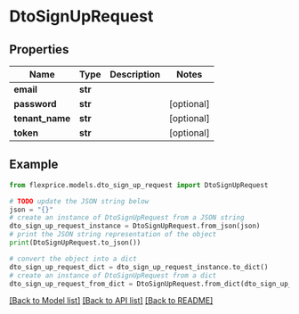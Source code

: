 # DtoSignUpRequest


## Properties

Name | Type | Description | Notes
------------ | ------------- | ------------- | -------------
**email** | **str** |  | 
**password** | **str** |  | [optional] 
**tenant_name** | **str** |  | [optional] 
**token** | **str** |  | [optional] 

## Example

```python
from flexprice.models.dto_sign_up_request import DtoSignUpRequest

# TODO update the JSON string below
json = "{}"
# create an instance of DtoSignUpRequest from a JSON string
dto_sign_up_request_instance = DtoSignUpRequest.from_json(json)
# print the JSON string representation of the object
print(DtoSignUpRequest.to_json())

# convert the object into a dict
dto_sign_up_request_dict = dto_sign_up_request_instance.to_dict()
# create an instance of DtoSignUpRequest from a dict
dto_sign_up_request_from_dict = DtoSignUpRequest.from_dict(dto_sign_up_request_dict)
```
[[Back to Model list]](../README.md#documentation-for-models) [[Back to API list]](../README.md#documentation-for-api-endpoints) [[Back to README]](../README.md)


